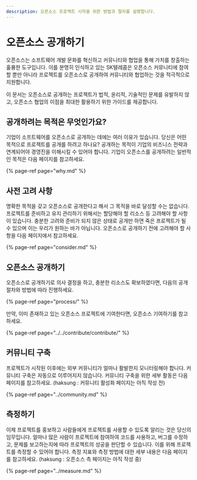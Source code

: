 ```yaml
---
description: 오픈소스 프로젝트 시작을 위한 방법과 절차를 설명합니다.
---
```


# 오픈소스 공개하기

오픈소스는 소프트웨어 개발 문화를 혁신하고 커뮤니티와 협업을 통해 가치를 창출하는 훌륭한 도구입니다. 이를 분명히 인식하고 있는 SK텔레콤은 오픈소스 커뮤니티에 참여할 뿐만 아니라 프로젝트를 오픈소스로 공개하여 커뮤니티와 협업하는 것을 적극적으로 지원합니다. 

이 문서는 오픈소스로 공개하는 프로젝트가 법적, 윤리적, 기술적인 문제를 유발하지 않고, 오픈소스 협업의 이점을 최대한 활용하기 위한 가이드를 제공합니다. 

## 공개하려는 목적은 무엇인가요?

기업이 소프트웨어를 오픈소스로 공개하는 데에는 여러 이유가 있습니다. 당신은 어떤 목적으로 프로젝트를 공개를 하려고 하나요? 공개하는 목적이 기업의 비즈니스 전략과 연계되어야 경영진을 이해시킬 수 있어야 합니다. 기업이 오픈소스를 공개하려는 일반적인 목적은 다음 페이지를 참고하세요.

{% page-ref page="why.md" %}

## 사전 고려 사항 

명확한 목적을 갖고 오픈소스로 공개한다고 해서 그 목적을 바로 달성할 수는 없습니다. 프로젝트를 준비하고 유지 관리하기 위해서는 할당해야 할 리소스 등 고려해야 할 사항이 있습니다. 충분한 고려와 준비가 되지 않은 상태로 공개만 하면 죽은 프로젝트가 될 수 있으며 이는 우리가 원하는 바가 아닙니다. 오픈소스로 공개하기 전에 고려해야 할 사항을 다음 페이지에서 참고하세요.

{% page-ref page="consider.md" %}

## 오픈소스 공개하기

오픈소스로 공개하기로 의사 결정을 하고, 충분한 리소스도 확보하였다면, 다음의 공개 절차와 방법에 따라 진행하세요. 

{% page-ref page="process/" %}

만약, 이미 존재하고 있는 오픈소스 프로젝트에 기여한다면, 오픈소스 기여하기를 참고하세요. 

{% page-ref page="../../contribute/contribute/" %}

## 커뮤니티 구축

프로젝트가 시작된 이후에는 외부 커뮤니티가 얼마나 활발한지 모니터링해야 합니다. 커뮤니티 구축은 자동으로 이루어지지 않습니다. 커뮤니티 구축을 위한 세부 활동은 다음 페이지를 참고하세요. \(haksung : 커뮤니티 활성화 페이지는 아직 작성 전\) 

{% page-ref page="../community.md" %}

## 측정하기

이제 프로젝트를 홍보하고 사람들에게 프로젝트를 사용할 수 있도록 알리는 것은 당신의 임무입니다. 얼마나 많은 사람이 프로젝트에 참여하여 코드를 사용하고, 버그를 수정하고, 문제를 보고하는지에 따라 프로젝트의 성공을 판단할 수 있습니다.  이를 위해 프로젝트를 측정할 수 있어야 합니다. 측정 지표와 측정 방법에 대한 세부 내용은 다음 페이지를 참고하세요. \(haksung : 오픈소스 측 페이지는 아직 작성 중\) 

{% page-ref page="../measure.md" %}

